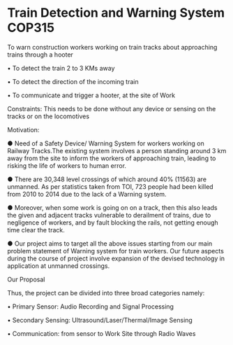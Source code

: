 # Train Detection and Warning System COP315

To warn construction workers working on train tracks about approaching trains through a hooter

 • To detect the train 2 to 3 KMs away
 
 • To detect the direction of the incoming train
 
 • To communicate and trigger a hooter, at the site of Work
 
 Constraints: This needs to be done without any device or sensing on the tracks or on the locomotives

Motivation:

● Need of a Safety Device/ Warning System for workers working on Railway Tracks.The
existing system involves a person standing around 3 km away from the site to inform the
workers of approaching train, leading to risking the life of workers to human error.

● There are 30,348 level crossings of which around 40% (11563) are unmanned. As per
statistics taken from TOI, 723 people had been killed from 2010 to 2014 due to the lack of a
Warning system.

● Moreover, when some work is going on on a track, then this also leads the given and
adjacent tracks vulnerable to derailment of trains, due to negligence of workers, and by
fault blocking the rails, not getting enough time clear the track.

● Our project aims to target all the above issues starting from our main problem statement of
Warning system for train workers. Our future aspects during the course of project involve
expansion of the devised technology in application at unmanned crossings.

Our Proposal

Thus, the project can be divided into three broad categories namely:

• Primary Sensor: Audio Recording and Signal Processing

• Secondary Sensing: Ultrasound/Laser/Thermal/Image Sensing

• Communication: from sensor to Work Site through Radio Waves

